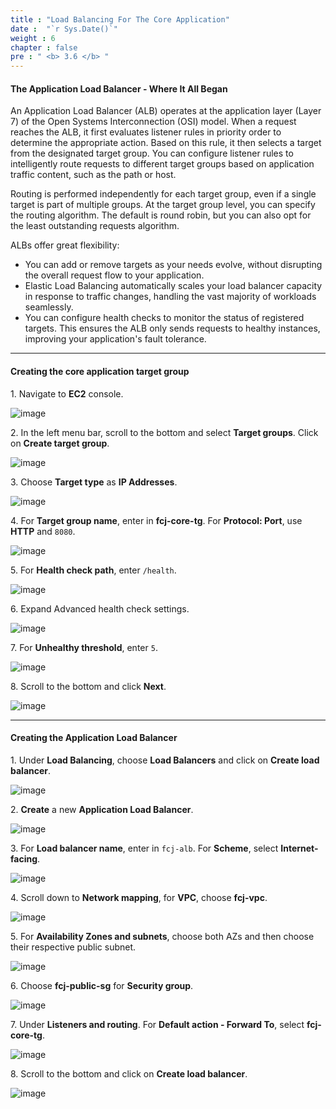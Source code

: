 ```yaml
---
title : "Load Balancing For The Core Application"
date :  "`r Sys.Date()`" 
weight : 6
chapter : false
pre : " <b> 3.6 </b> "
---
```


#### The Application Load Balancer - Where It All Began

An Application Load Balancer (ALB) operates at the application layer (Layer 7) of the Open Systems Interconnection (OSI) model. When a request reaches the ALB, it first evaluates listener rules in priority order to determine the appropriate action. Based on this rule, it then selects a target from the designated target group. You can configure listener rules to intelligently route requests to different target groups based on application traffic content, such as the path or host. 

Routing is performed independently for each target group, even if a single target is part of multiple groups. At the target group level, you can specify the routing algorithm. The default is round robin, but you can also opt for the least outstanding requests algorithm.

ALBs offer great flexibility:

- You can add or remove targets as your needs evolve, without disrupting the overall request flow to your application.
- Elastic Load Balancing automatically scales your load balancer capacity in response to traffic changes, handling the vast majority of workloads seamlessly. 
- You can configure health checks to monitor the status of registered targets. This ensures the ALB only sends requests to healthy instances, improving your application's fault tolerance. 

___

#### Creating the core application target group

1\. Navigate to **EC2** console.

![image](/images/3.6/Group56.png)

2\. In the left menu bar, scroll to the bottom and select **Target groups**. Click on **Create target group**.

![image](/images/3.6/Group63.png)

3\. Choose **Target type** as **IP Addresses**.

![image](/images/3.6/Group64.png)

4\. For **Target group name**, enter in **fcj-core-tg**. For **Protocol: Port**, use **HTTP** and `8080`.

![image](/images/3.6/Group65.png)

5\. For **Health check path**, enter `/health`.

![image](/images/3.6/Group182.png)

6\. Expand Advanced health check settings.

![image](/images/3.6/Group66.png)

7\. For **Unhealthy threshold**, enter `5`.

![image](/images/3.6/Group183.png)

8\. Scroll to the bottom and click **Next**.

![image](/images/3.6/Group68.png)

___

#### Creating the Application Load Balancer

1\. Under **Load Balancing**, choose **Load Balancers** and click on **Create load balancer**.

![image](/images/3.6/Group57.png)

2\. **Create** a new **Application Load Balancer**.

![image](/images/3.6/Group58.png)

3\. For **Load balancer name**, enter in `fcj-alb`. For **Scheme**, select **Internet-facing**.

![image](/images/3.6/Group59.png)

4\. Scroll down to **Network mapping**, for **VPC**, choose **fcj-vpc**.

![image](/images/3.6/Group60.png)

5\. For **Availability Zones and subnets**, choose both AZs and then choose their respective public subnet.

![image](/images/3.6/Group61.png)

6\. Choose **fcj-public-sg** for **Security group**.

![image](/images/3.6/Group62.png)

7\. Under **Listeners and routing**. For **Default action - Forward To**, select **fcj-core-tg**.

![image](/images/3.6/Group70.png)

8\. Scroll to the bottom and click on **Create load balancer**. 

![image](/images/3.6/Group71.png)